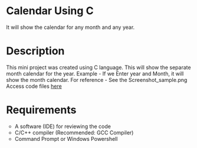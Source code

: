 <h1>Calendar Using C</h1>

It will show the calendar for any month and any year.

<h1>Description</h1>

This mini project was created using C language. This  will show the separate month calendar for the year.
Example - If we Enter year and Month, it will show the month calendar.
For reference - See the Screenshot_sample.png<br>
Access code files <a href="https://github.com/mariyaviswa/Calendar_Using_C_language/blob/main/C_language_project/Calendar.c">here</a>

<h1>Requirements</h1>

<ul style="list-style-type: circle;">
  <li>A software (IDE) for reviewing the code</li>
  <li>C/C++ compiler (Recommended: GCC Compiler)</li>
  <li>Command Prompt or Windows Powershell</li>
</ul>
